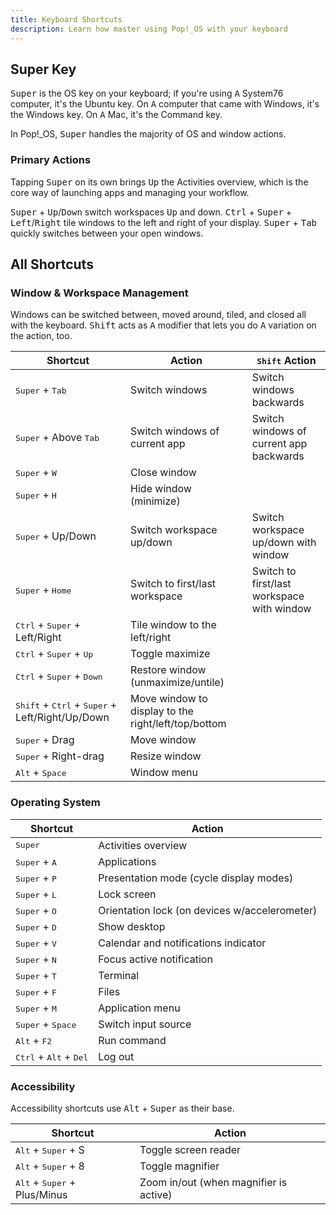 ```yaml
---
title: Keyboard Shortcuts
description: Learn how master using Pop!_OS with your keyboard
---
```


## Super Key

<!-- TODO: Add Pop! key when that starts shipping -->

<kbd>Super</kbd> is the OS key on your keyboard; if you're using <kbd>A</kbd> System76
computer, it's the Ubuntu key. On <kbd>A</kbd> computer that came with Windows, it's the
Windows key. On <kbd>A</kbd> Mac, it's the Command key.

In Pop!\_OS, <kbd>Super</kbd> handles the majority of OS and window actions.

### Primary Actions

Tapping <kbd>Super</kbd> on its own brings <kbd>Up</kbd> the Activities overview, which is
the core way of launching apps and managing your workflow.

<kbd>Super</kbd> + <kbd>Up</kbd>/<kbd>Down</kbd> switch workspaces <kbd>Up</kbd> and down.
<kbd>Ctrl</kbd> + <kbd>Super</kbd> + <kbd>Left</kbd>/<kbd>Right</kbd> tile
windows to the left and right of your display. <kbd>Super</kbd> + <kbd>Tab</kbd>
quickly switches between your open windows.


## All Shortcuts

### Window & Workspace Management

Windows can be switched between, moved around, tiled, and closed all with the
keyboard. <kbd>Shift</kbd> acts as <kbd>A</kbd> modifier that lets you do <kbd>A</kbd> variation on
the action, too.

| Shortcut | Action  | <kbd>Shift</kbd> Action |
| -------- | --------- | ------ |
| <kbd>Super</kbd> + <kbd>Tab</kbd> | Switch windows | Switch windows backwards |
| <kbd>Super</kbd> + Above <kbd>Tab</kbd> | Switch windows of current app | Switch windows of current app backwards |
| <kbd>Super</kbd> + <kbd>W</kbd> | Close window | |
| <kbd>Super</kbd> + <kbd>H</kbd> | Hide window (minimize) | |
| <kbd>Super</kbd> + Up/Down | Switch workspace up/down | Switch workspace up/down with window |
| <kbd>Super</kbd> + <kbd>Home</kbd> | Switch to first/last workspace | Switch to first/last workspace with window |
| <kbd>Ctrl</kbd> + <kbd>Super</kbd> + Left/Right | Tile window to the left/right | |
| <kbd>Ctrl</kbd> + <kbd>Super</kbd> + <kbd>Up</kbd> | Toggle maximize | |
| <kbd>Ctrl</kbd> + <kbd>Super</kbd> + <kbd>Down</kbd> | Restore window (unmaximize/untile) | |
| <kbd>Shift</kbd> + <kbd>Ctrl</kbd> + <kbd>Super</kbd> + Left/Right/Up/Down | Move window to display to the right/left/top/bottom | |
| <kbd>Super</kbd> + Drag | Move window | |
| <kbd>Super</kbd> + Right-drag | Resize window | |
| <kbd>Alt</kbd> + <kbd>Space</kbd> | Window menu |

### Operating System

| Shortcut | Action |
| -------- | ------ |
| <kbd>Super</kbd> | Activities overview |
| <kbd>Super</kbd> + <kbd>A</kbd> | Applications |
| <kbd>Super</kbd> + <kbd>P</kbd> | Presentation mode (cycle display modes) |
| <kbd>Super</kbd> + <kbd>L</kbd> | Lock screen |
| <kbd>Super</kbd> + <kbd>O</kbd> | Orientation lock (on devices w/accelerometer) |
| <kbd>Super</kbd> + <kbd>D</kbd> | Show desktop |
| <kbd>Super</kbd> + <kbd>V</kbd> | Calendar and notifications indicator |
| <kbd>Super</kbd> + <kbd>N</kbd> | Focus active notification |
| <kbd>Super</kbd> + <kbd>T</kbd> | Terminal |
| <kbd>Super</kbd> + <kbd>F</kbd> | Files |
| <kbd>Super</kbd> + <kbd>M</kbd> | Application menu |
| <kbd>Super</kbd> + <kbd>Space</kbd> | Switch input source |
| <kbd>Alt</kbd> + <kbd>F2</kbd> | Run command |
| <kbd>Ctrl</kbd> + <kbd>Alt</kbd> + <kbd>Del</kbd> | Log out |

### Accessibility

Accessibility shortcuts use <kbd>Alt</kbd> + <kbd>Super</kbd> as their base.

| Shortcut | Action |
| -------- | ------ |
| <kbd>Alt</kbd> + <kbd>Super</kbd> + S | Toggle screen reader |
| <kbd>Alt</kbd> + <kbd>Super</kbd> + 8 | Toggle magnifier |
| <kbd>Alt</kbd> + <kbd>Super</kbd> + Plus/Minus | Zoom in/out (when magnifier is active) |
